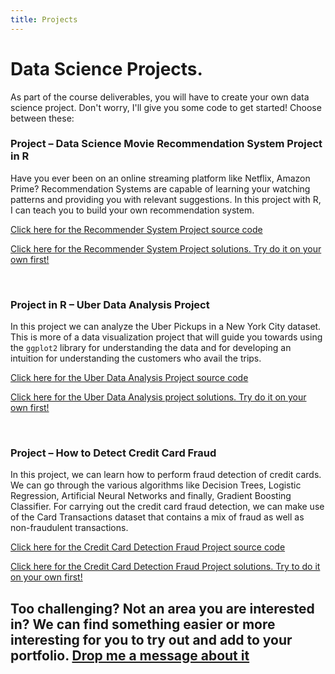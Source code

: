```yaml
---
title: Projects
---
```


# Data Science Projects.

As part of the course deliverables, you will have to create your own data science project. Don't worry, I'll give you some code to get started! Choose between these:


### Project – Data Science Movie Recommendation System Project in R

Have you ever been on an online streaming platform like Netflix, Amazon Prime? Recommendation Systems are capable of learning your watching patterns and providing you  with relevant suggestions. In this project with R, I can teach you to build your own recommendation system.

[Click here for the Recommender System Project source code](https://colab.research.google.com/drive/1wGzHgJ7K8mtlxi4FYLC01sdTOm8naygg)

[Click here for the Recommender System Project solutions. Try do it on your own first!](https://colab.research.google.com/drive/1oTzjTFzoJF_mTh_2wOZAntA4lf-ZisxX)

<br>

### Project in R – Uber Data Analysis Project

In this project we can analyze the Uber Pickups in a New York City dataset. This is more of a data visualization project that will guide you towards using the `ggplot2` library for understanding the data and for developing an intuition for understanding the customers who avail the trips.

[Click here for the Uber Data Analysis Project source code](https://colab.research.google.com/drive/1Xq2YIj2LHxhHUy3y5-wKscIifWbjPlzn)

[Click here for the Uber Data Analysis project solutions. Try do it on your own first!](https://colab.research.google.com/drive/1_RQTckFGfnokEnTshYiqA4bJMUvQOf0B)

<br>

### Project – How to Detect Credit Card Fraud

In this project, we can learn how to perform fraud detection of credit cards. We can go through the various algorithms like Decision Trees, Logistic Regression, Artificial Neural Networks and finally, Gradient Boosting Classifier. For carrying out the credit card fraud detection, we can make use of the Card Transactions dataset that contains a mix of fraud as well as non-fraudulent transactions.

[Click here for the Credit Card Detection Fraud Project source code](https://colab.research.google.com/drive/12aO1N5B2PIa1FMLpfoc-ofXeCy_eFv7i)

[Click here for the Credit Card Detection Fraud Project solutions. Try to do it on your own first!](https://colab.research.google.com/drive/1sIJ_iTfG-w-B2fzl4xalrOBoOoKJPhbY)
<br>


## Too challenging? Not an area you are interested in? We can find something easier or more interesting for you to try out and add to your portfolio. [Drop me a message about it](graciela.carrillo@kaplan.com)


